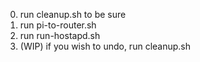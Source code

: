 0) run cleanup.sh to be sure
1) run pi-to-router.sh
2) run run-hostapd.sh
3) (WIP) if you wish to undo, run cleanup.sh

